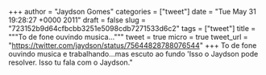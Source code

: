 
+++
author = "Jaydson Gomes"
categories = ["tweet"]
date = "Tue May 31 19:28:27 +0000 2011"
draft = false
slug = "723152b9d64cfbcbb3251e5098cdb7271533d6c2"
tags = ["tweet"]
title = """To de fone ouvindo musica..."""
tweet = true
micro = true
tweet_url = "https://twitter.com/jaydson/status/75644828788076544"
+++
To de fone ouvindo musica e trabalhando...mas escuto ao fundo 'Isso o Jaydson pode resolver. Isso tu fala com o Jaydson."

